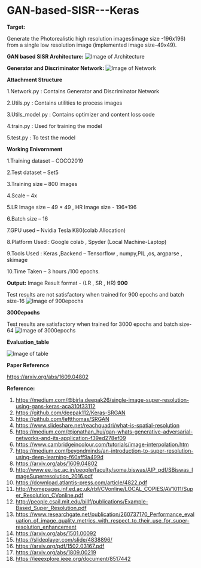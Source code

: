 # GAN-based-SISR---Keras

**Target:**

Generate the Photorealistic high resolution images(image size -196x196) from a single low resolution image (implemented image size-49x49).

**GAN based SISR Architecture:**
![Image of Architecture](https://github.com/Gowti-AiboT/GAN-based-SISR-Keras/blob/master/Architecture_Images/architecture.jpg)

**Generator and Discriminator Network:**
![Image of Network](https://github.com/Gowti-AiboT/GAN-based-SISR-Keras/blob/master/Architecture_Images/network.jpg)

**Attachment Structure**

1.Network.py : Contains Generator and Discriminator Network

2.Utils.py   : Contains utilities to process images

3.Utils_model.py : Contains optimizer and content loss code

4.train.py   : Used for training the model

5.test.py    : To test the model


**Working Enivornment**

1.Training dataset – COCO2019

2.Test dataset – Set5

3.Training size – 800 images

4.Scale – 4x

5.LR Image size – 49 * 49 , HR Image size  - 196*196

6.Batch size – 16

7.GPU used – Nvidia Tesla K80(colab Allocation)

8.Platform Used : Google colab , Spyder (Local Machine-Laptop)

9.Tools Used : Keras ,Backend – Tensorflow , numpy,PIL ,os, argparse , skimage

10.Time Taken – 3 hours /100 epochs.

**Output:**
Image Result format - (LR , SR , HR)
**900**

Test results are not satisfactory when trained for 900 epochs and batch size-16
![Image of 900epochs](https://github.com/Gowti-AiboT/GAN-based-SISR-Keras/blob/master/900epochs.png)

**3000epochs**

Test results are satisfactory when trained for 3000 epochs and batch size-64
![Image of 3000epochs](https://github.com/Gowti-AiboT/GAN-based-SISR-Keras/blob/master/3000epochs.png)

**Evaluation_table**

![Image of table](https://github.com/Gowti-AiboT/GAN-based-SISR-Keras/blob/master/table.png)

**Paper Reference**

https://arxiv.org/abs/1609.04802

**Reference:**

1.	https://medium.com/@birla.deepak26/single-image-super-resolution-using-gans-keras-aca310f33112
2.	https://github.com/deepak112/Keras-SRGAN
3.	https://github.com/leftthomas/SRGAN
4.	https://www.slideshare.net/reachquadri/what-is-spatial-resolution
5.	https://medium.com/@jonathan_hui/gan-whats-generative-adversarial-networks-and-its-application-f39ed278ef09
6.	https://www.cambridgeincolour.com/tutorials/image-interpolation.htm
7.	https://medium.com/beyondminds/an-introduction-to-super-resolution-using-deep-learning-f60aff9a499d
8.	https://arxiv.org/abs/1609.04802
9.	http://www.ee.iisc.ac.in/people/faculty/soma.biswas/AIP_pdf/SBiswas_ImageSuperresolution_2016.pdf 
10.	https://download.atlantis-press.com/article/4822.pdf
11.	http://homepages.inf.ed.ac.uk/rbf/CVonline/LOCAL_COPIES/AV1011/Super_Resolution_CVonline.pdf
12.	http://people.csail.mit.edu/billf/publications/Example-Based_Super_Resolution.pdf
13.	https://www.researchgate.net/publication/260737170_Performance_evaluation_of_image_quality_metrics_with_respect_to_their_use_for_super-resolution_enhancement
14.	https://arxiv.org/abs/1501.00092
15.	https://slideplayer.com/slide/4838896/
16.	https://arxiv.org/pdf/1502.03167.pdf
17.	https://arxiv.org/abs/1809.00219
18.	https://ieeexplore.ieee.org/document/8517442









